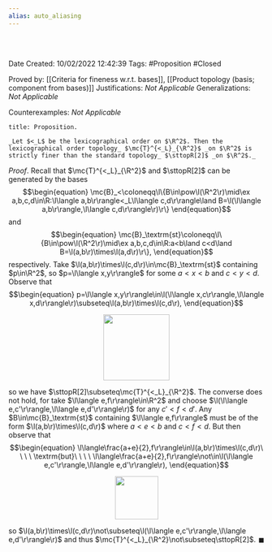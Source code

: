 ```yaml
---
alias: auto_aliasing
---
```


<br />
<br />

Date Created: 10/02/2022 12:42:39
Tags: #Proposition #Closed 

Proved by: [[Criteria for fineness w.r.t. bases]], [[Product topology (basis; component from bases)]]
Justifications: _Not Applicable_
Generalizations: _Not Applicable_

Counterexamples: _Not Applicable_

``` ad-Proposition
title: Proposition.

_Let $<_L$ be the lexicographical order on $\R^2$. Then the lexicographical order topology_ $\mc{T}^{<_L}_{\R^2}$ _on $\R^2$ is strictly finer than the standard topology_ $\sttopR[2]$ _on $\R^2$._

```

_Proof_. Recall that $\mc{T}^{<_L}_{\R^2}$ and $\sttopR[2]$ can be generated by the bases
$$\begin{equation}
    \mc{B}_<\coloneqq\l\{B\in\pow\l(\R^2\r)\mid\ex a,b,c,d\in\R:\l\langle a,b\r\rangle<_L\l\langle c,d\r\rangle\land B=\l(\l\langle a,b\r\rangle,\l\langle c,d\r\rangle\r)\r\}
\end{equation}$$
and
$$\begin{equation}
    \mc{B}_\textrm{st}\coloneqq\l\{B\in\pow\l(\R^2\r)\mid\ex a,b,c,d\in\R:a<b\land c<d\land B=\l(a,b\r)\times\l(a,d\r)\r\},
\end{equation}$$
respectively. Take $\l(a,b\r)\times\l(c,d\r)\in\mc{B}_\textrm{st}$ containing $p\in\R^2$, so $p=\l\langle x,y\r\rangle$ for some $a<x<b$ and $c<y<d$. Observe that
$$\begin{equation}
    p=\l\langle x,y\r\rangle\in\l(\l\langle x,c\r\rangle,\l\langle x,d\r\rangle\r)\subseteq\l(a,b\r)\times\l(c,d\r),
\end{equation}$$

<center><img src="https://raw.githubusercontent.com/zhaoshenzhai/MathWiki/master/Images/2022-02-10_130354/image.svg", width=130></center>

so we have $\sttopR[2]\subseteq\mc{T}^{<_L}_{\R^2}$. The converse does not hold, for take $\l\langle e,f\r\rangle\in\R^2$ and choose $\l(\l\langle e,c'\r\rangle,\l\langle e,d'\r\rangle\r)$ for any $c'<f<d'$. Any $B\in\mc{B}_\textrm{st}$ containing $\l\langle e,f\r\rangle$ must be of the form $\l(a,b\r)\times\l(c,d\r)$ where $a<e<b$ and $c<f<d$. But then observe that
$$\begin{equation}
    \l\langle\frac{a+e}{2},f\r\rangle\in\l(a,b\r)\times\l(c,d\r)\ \ \ \ \textrm{but}\ \ \ \ \l\langle\frac{a+e}{2},f\r\rangle\not\in\l(\l\langle e,c'\r\rangle,\l\langle e,d'\r\rangle\r),
\end{equation}$$

<center><img src="https://raw.githubusercontent.com/zhaoshenzhai/MathWiki/master/Images/2022-02-10_131823/image.svg", width=85></center>

so $\l(a,b\r)\times\l(c,d\r)\not\subseteq\l(\l\langle e,c'\r\rangle,\l\langle e,d'\r\rangle\r)$ and thus $\mc{T}^{<_L}_{\R^2}\not\subseteq\sttopR[2]$.<span style="float:right;">$\blacksquare$</span>
